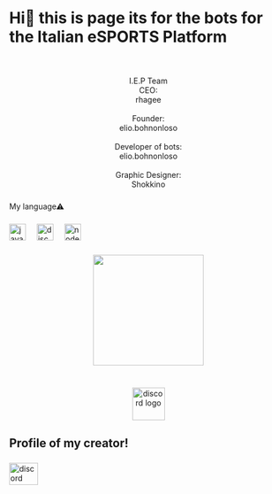 <h1 align="left">Hi👋 this is page its for the bots for the Italian eSPORTS Platform</h1>

###

<br clear="both">

<p align="center">I.E.P Team<br>CEO:<br>rhagee<br><br>Founder:<br>elio.bohnonloso <br><br>Developer of bots:<br>elio.bohnonloso<br><br>Graphic Designer:<br>Shokkino</p>

###

<p align="left">My language⚠</p>

###

<div align="left">
  <img src="https://cdn.jsdelivr.net/gh/devicons/devicon/icons/javascript/javascript-original.svg" height="30" alt="javascript logo"  />
  <img width="12" />
  <img src="https://cdn.jsdelivr.net/gh/devicons/devicon/icons/discordjs/discordjs-original.svg" height="30" alt="discordjs logo"  />
  <img width="12" />
  <img src="https://cdn.jsdelivr.net/gh/devicons/devicon/icons/nodejs/nodejs-original.svg" height="30" alt="nodejs logo"  />
</div>

###

<div align="center">
  <img height="200" src="https://imgur.com/EfMc3AI"  />
</div>

###

<br clear="both">

<div align="center">
  <a href="https://discord.com/users/1222032666254119022" target="_blank">
    <img src="https://img.shields.io/static/v1?message=Discord&logo=discord&label=&color=7289DA&logoColor=white&labelColor=&style=flat" height="59" alt="discord logo"  />
  </a>
</div>

###

<h2 align="left">Profile of my creator!</h2>

###

<div align="left">
  <a href="https://discord.com/users/398870857050619916" target="_blank">
    <img src="https://raw.githubusercontent.com/maurodesouza/profile-readme-generator/master/src/assets/icons/social/discord/default.svg" width="52" height="40" alt="discord logo"  />
  </a>
</div>

###
